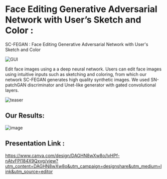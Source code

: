# Face Editing Generative Adversarial Network with User’s Sketch and Color : 
SC-FEGAN : Face Editing Generative Adversarial Network with User's Sketch and Color 


![GUI](https://github.com/user-attachments/assets/8fcc000c-891f-4cd6-97fa-6f0ecba44588)

Edit face images using a a deep neural network. Users can edit face images using intuitive inputs such as sketching and coloring, from which our network SC-FEGAN generates high quality synthetic images. We used SN-patchGAN discriminator and Unet-like generator with gated convolutional layers.


![teaser](https://github.com/user-attachments/assets/ed725fc6-11d1-4316-8db4-e65505c78048)


## Our Results:

![image](https://github.com/user-attachments/assets/7eed2ad5-d752-4c86-9f5c-3af3eba943a0)



## Presentation Link :

https://www.canva.com/design/DAGHN8wXw8o/lvHPf-nAtvFPl184X9Qxvg/view?utm_content=DAGHN8wXw8o&utm_campaign=designshare&utm_medium=link&utm_source=editor






